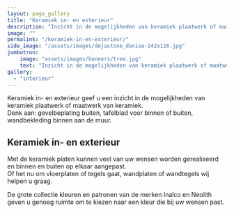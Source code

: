 ```yaml
---
layout: page_gallery
title: "Keramiek in- en exterieur"
description: "Inzicht in de mogelijkheden van keramiek plaatwerk of maatwerk van keramiek."
image: ""
permalink: "/keramiek-in-en-exterieur/"
side_image: "/assets/images/dejastone_denise-242x116.jpg"
jumbotron:
    image: "assets/images/banners/tree.jpg"
    text: "Inzicht in de mogelijkheden van keramiek plaatwerk of maatwerk van keramiek."
gallery: 
  - "interieur" 
---
```

Keramiek in- en exterieur geef u een inzicht in de mogelijkheden van keramiek plaatwerk of maatwerk van keramiek.  
Denk aan: gevelbeplating buiten, tafelblad voor binnen of buiten, wandbekleding binnen aan de muur.

Keramiek in- en exterieur
-------------------------

Met de keramiek platen kunnen veel van uw wensen worden gerealiseerd en binnen en buiten op elkaar aangepast.  
Of het nu om vloerplaten of tegels gaat, wandplaten of wandtegels wij helpen u graag.

De grote collectie kleuren en patronen van de merken Inalco en Neolith geven u genoeg ruimte om te kiezen naar een kleur die bij uw wensen past.